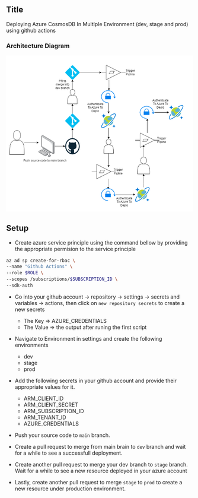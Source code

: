 ## Title
Deploying Azure CosmosDB In Multlple Environment (dev, stage and prod) using github actions

### Architecture Diagram
![Architecture Diagram](./cosmosdb.png)

## Setup
* Create azure service principle using the command bellow by providing the appropriate permision to the service principle

```bash
az ad sp create-for-rbac \
--name "Github Actions" \
--role $ROLE \
--scopes /subscriptions/$SUBSCRIPTION_ID \
--sdk-auth
```

* Go into your github account -> repository -> settings -> secrets and variables -> actions, then click on `new repository secrets` to create a new secrets
    * The Key => AZURE_CREDENTIALS
    * The Value => the output after runing the first script

* Navigate to Environment in settings and create the following environments
    * dev
    * stage
    * prod

* Add the following secrets in your github account and provide their appropriate values for it.
    * ARM_CLIENT_ID
    * ARM_CLIENT_SECRET
    * ARM_SUBSCRIPTION_ID
    * ARM_TENANT_ID
    * AZURE_CREDENTIALS

* Push your source code to `main` branch.
* Create a pull request to merge from main brain to `dev` branch and wait for a while to see a successfull deployment.
* Create another pull request to merge your dev branch to `stage` branch. Wait for a while to see a new resource deployed in your azure account
* Lastly, create another pull request to merge `stage` to `prod` to create a new resource under production environment.